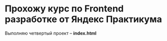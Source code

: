# Прохожу курс по Frontend разработке от Яндекс Практикума

Выполняю четвертый проект – **index.html**
